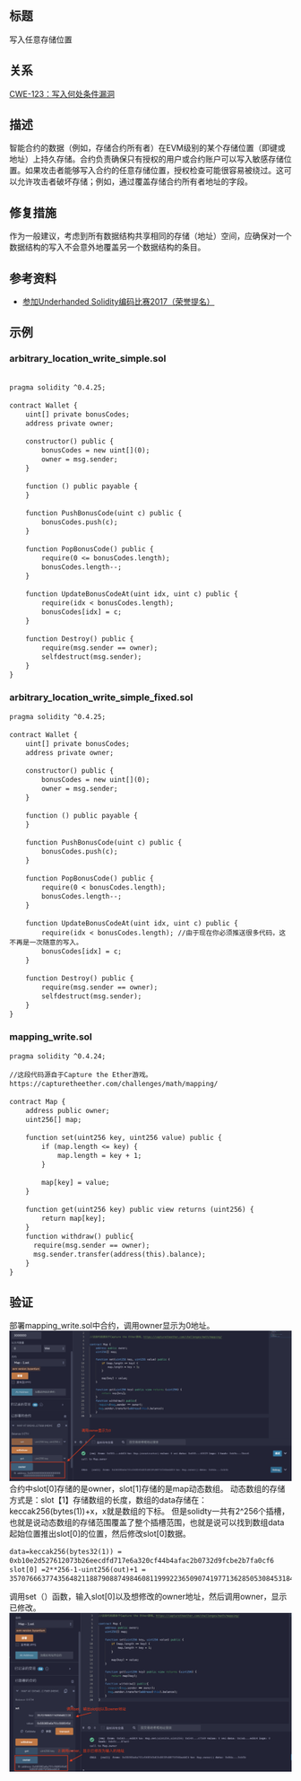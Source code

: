 ##  标题
写入任意存储位置

## 关系
[CWE-123：写入何处条件漏洞](https://cwe.mitre.org/data/definitions/123.html)

## 描述
智能合约的数据（例如，存储合约所有者）在EVM级别的某个存储位置（即键或地址）上持久存储。合约负责确保只有授权的用户或合约账户可以写入敏感存储位置。如果攻击者能够写入合约的任意存储位置，授权检查可能很容易被绕过。这可以允许攻击者破坏存储；例如，通过覆盖存储合约所有者地址的字段。

## 修复措施
作为一般建议，考虑到所有数据结构共享相同的存储（地址）空间，应确保对一个数据结构的写入不会意外地覆盖另一个数据结构的条目。

## 参考资料
* [参加Underhanded Solidity编码比赛2017（荣誉提名）](https://github.com/Arachnid/uscc/tree/master/submissions-2017/doughoyte)
## 示例

### arbitrary_location_write_simple.sol
```solidity

pragma solidity ^0.4.25;

contract Wallet {
    uint[] private bonusCodes;
    address private owner;

    constructor() public {
        bonusCodes = new uint[](0);
        owner = msg.sender;
    }

    function () public payable {
    }

    function PushBonusCode(uint c) public {
        bonusCodes.push(c);
    }

    function PopBonusCode() public {
        require(0 <= bonusCodes.length);
        bonusCodes.length--;
    }

    function UpdateBonusCodeAt(uint idx, uint c) public {
        require(idx < bonusCodes.length);
        bonusCodes[idx] = c;
    }

    function Destroy() public {
        require(msg.sender == owner);
        selfdestruct(msg.sender);
    }
}
```

###  arbitrary_location_write_simple_fixed.sol
```solidity
pragma solidity ^0.4.25;

contract Wallet {
    uint[] private bonusCodes;
    address private owner;

    constructor() public {
        bonusCodes = new uint[](0);
        owner = msg.sender;
    }

    function () public payable {
    }

    function PushBonusCode(uint c) public {
        bonusCodes.push(c);
    }

    function PopBonusCode() public {
        require(0 < bonusCodes.length);
        bonusCodes.length--;
    }

    function UpdateBonusCodeAt(uint idx, uint c) public {
        require(idx < bonusCodes.length); //由于现在你必须推送很多代码，这不再是一次随意的写入。
        bonusCodes[idx] = c;
    }

    function Destroy() public {
        require(msg.sender == owner);
        selfdestruct(msg.sender);
    }
}
```
### mapping_write.sol
```solidity
pragma solidity ^0.4.24;

//这段代码源自于Capture the Ether游戏。https://capturetheether.com/challenges/math/mapping/

contract Map {
    address public owner;
    uint256[] map;

    function set(uint256 key, uint256 value) public {
        if (map.length <= key) {
            map.length = key + 1;
        }

        map[key] = value;
    }

    function get(uint256 key) public view returns (uint256) {
        return map[key];
    }
    function withdraw() public{
      require(msg.sender == owner);
      msg.sender.transfer(address(this).balance);
    }
}
```
## 验证
部署mapping_write.sol中合约，调用owner显示为0地址。
![1-24-1.png](./img/1-24-1.png)
合约中slot[0]存储的是owner，slot[1]存储的是map动态数组。
动态数组的存储方式是：slot【1】存储数组的长度，数组的data存储在：keccak256(bytes(1))+x，x就是数组的下标。
但是solidty一共有2^256个插槽，也就是说动态数组的存储范围覆盖了整个插槽范围，也就是说可以找到数组data起始位置推出slot[0]的位置，然后修改slot[0]数据。

```solidity
data=keccak256(bytes32(1)) = 0xb10e2d527612073b26eecdfd717e6a320cf44b4afac2b0732d9fcbe2b7fa0cf6
slot[0] =2**256-1-uint256(out)+1 = 35707666377435648211887908874984608119992236509074197713628505308453184860938
```
调用set（）函数，输入slot[0]以及想修改的owner地址，然后调用owner，显示已修改。
![1-24-2.png](./img/1-24-2.png)
